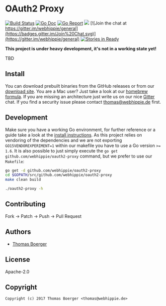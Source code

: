 # OAuth2 Proxy

[![Build Status](http://github.dronehippie.de/api/badges/webhippie/oauth2-proxy/status.svg)](http://github.dronehippie.de/webhippie/oauth2-proxy)
[![Go Doc](https://godoc.org/github.com/webhippie/oauth2-proxy?status.svg)](http://godoc.org/github.com/webhippie/oauth2-proxy)
[![Go Report](http://goreportcard.com/badge/github.com/webhippie/oauth2-proxy)](http://goreportcard.com/report/github.com/webhippie/oauth2-proxy)
[![](https://images.microbadger.com/badges/image/tboerger/oauth2-proxy.svg)](http://microbadger.com/images/tboerger/oauth2-proxy "Get your own image badge on microbadger.com")
[![Join the chat at https://gitter.im/webhippie/general](https://badges.gitter.im/Join%20Chat.svg)](https://gitter.im/webhippie/general)
[![Stories in Ready](https://badge.waffle.io/webhippie/oauth2-proxy.svg?label=ready&title=Ready)](http://waffle.io/webhippie/oauth2-proxy)

**This project is under heavy development, it's not in a working state yet!**

TBD


## Install

You can download prebuilt binaries from the GitHub releases or from our [download site](http://dl.webhippie.de/misc/oauth2-proxy). You are a Mac user? Just take a look at our [homebrew formula](https://github.com/webhippie/homebrew-webhippie). If you are missing an architecture just write us on our nice [Gitter](https://gitter.im/webhippie/general) chat. If you find a security issue please contact thomas@webhippie.de first.


## Development

Make sure you have a working Go environment, for further reference or a guide take a look at the [install instructions](http://golang.org/doc/install.html). As this project relies on vendoring of the dependencies and we are not exporting `GO15VENDOREXPERIMENT=1` within our makefile you have to use a Go version `>= 1.6`. It is also possible to just simply execute the `go get github.com/webhippie/oauth2-proxy` command, but we prefer to use our `Makefile`:

```bash
go get -d github.com/webhippie/oauth2-proxy
cd $GOPATH/src/github.com/webhippie/oauth2-proxy
make clean build

./oauth2-proxy -h
```


## Contributing

Fork -> Patch -> Push -> Pull Request


## Authors

* [Thomas Boerger](https://github.com/tboerger)


## License

Apache-2.0


## Copyright

```
Copyright (c) 2017 Thomas Boerger <thomas@webhippie.de>
```
